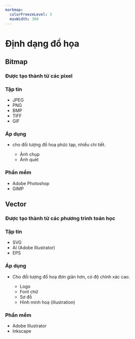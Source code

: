 ```yaml
---
markmap:
  colorFreezeLevel: 3
  maxWidth: 300
---
```


# Định dạng đồ họa

## Bitmap

### Được tạo thành từ các pixel

### Tập tin

  - JPEG
  - PNG
  - BMP
  - TIFF
  - GIF

### Áp dụng

  - cho đối tượng đồ hoạ phức tạp, nhiều chi tiết.

    - Ảnh chụp
    - Ảnh quét

### Phần mềm

  - Adobe Photoshop
  - GIMP

## Vector

### Được tạo thành từ các phương trình toán học

### Tập tin

  - SVG
  - AI (Adobe Illustrator)
  - EPS

### Áp dụng

  - Cho đối tượng đồ hoạ đơn giản hơn, có độ chính xác cao.

    - Logo
    - Font chữ
    - Sơ đồ
    - Hình minh hoạ (illustration)

### Phần mềm

  - Adobe Illustrator
  - Inkscape